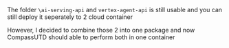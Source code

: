 The folder `\ai-serving-api` and `vertex-agent-api` is still usable and you can still deploy it seperately to 2 cloud container

However, I decided to combine those 2 into one package and now CompassUTD should able to perform both in one container